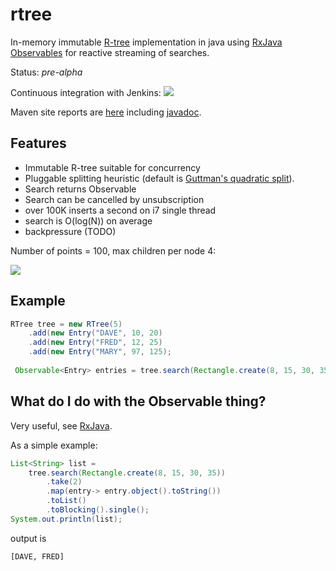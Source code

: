 rtree
=========

In-memory immutable [R-tree](http://en.wikipedia.org/wiki/R-tree) implementation in java using [RxJava Observables](https://github.com/ReactiveX/RxJava) for reactive streaming of searches. 

Status: *pre-alpha*

Continuous integration with Jenkins: <a href="https://xuml-tools.ci.cloudbees.com/"><img src="https://xuml-tools.ci.cloudbees.com/job/rtree/badge/icon"/></a>

Maven site reports are [here](http://davidmoten.github.io/rtree/index.html) including [javadoc](http://davidmoten.github.io/rtree/apidocs/index.html).

Features
------------
* Immutable R-tree suitable for concurrency
* Pluggable splitting heuristic (default is [Guttman's quadratic split](http://www-db.deis.unibo.it/courses/SI-LS/papers/Gut84.pdf)).
* Search returns Observable 
* Search can be cancelled by unsubscription
* over 100K inserts a second on i7 single thread
* search is O(log(N)) on average
* backpressure (TODO)

Number of points = 100, max children per node 4:

<img src="https://raw.githubusercontent.com/davidmoten/rtree/master/src/docs/rtree.png"/>

Example
--------------
```java
RTree tree = new RTree(5)
    .add(new Entry("DAVE", 10, 20)
    .add(new Entry("FRED", 12, 25)
    .add(new Entry("MARY", 97, 125);
 
 Observable<Entry> entries = tree.search(Rectangle.create(8, 15, 30, 35));
 ```
 
What do I do with the Observable thing?
----------------------------------------
Very useful, see [RxJava](http://github.com/ReactiveX/RxJava).

As a simple example:

```java
List<String> list = 
    tree.search(Rectangle.create(8, 15, 30, 35))
        .take(2)
        .map(entry-> entry.object().toString())
        .toList()
        .toBlocking().single();
System.out.println(list);
```
output is 
```
[DAVE, FRED]
 ```
 



